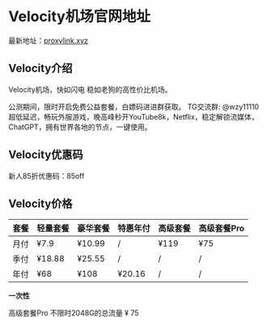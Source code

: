 # Velocity机场官网地址

最新地址：[proxylink.xyz](https://care2.kkkkkkk3.xyz/#/register)

## Velocity介绍

Velocity机场，快如闪电 稳如老狗的高性价比机场。

公测期间，限时开启免费公益套餐，白嫖码进进群获取。
TG交流群: @wzy11110
超低延迟，畅玩外服游戏，晚高峰秒开YouTube8k，Netflix，稳定解锁流媒体，ChatGPT，拥有世界各地的节点，一键使用。

## Velocity优惠码

新人85折优惠码：85off

## Velocity价格

|套餐|轻量套餐|豪华套餐|特惠年付|高级套餐|高级套餐Pro|
|----|----|----|----|----|----|
|月付|¥7.9|¥10.99|/|¥119|¥75|
|季付|¥18.88|¥25.55|/|/|/|
|年付|¥68|¥108|¥20.16|/|/|

**一次性**

高级套餐Pro 不限时2048G的总流量 ¥ 75
